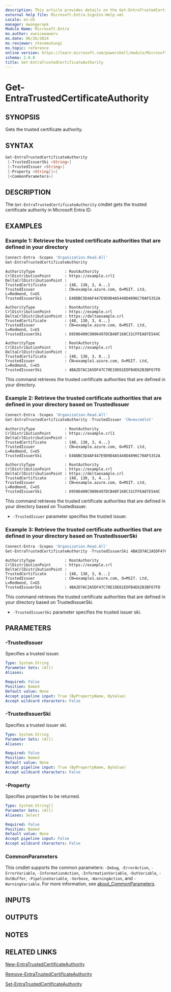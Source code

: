 ```yaml
---
description: This article provides details on the Get-EntraTrustedCertificateAuthority command.
external help file: Microsoft.Entra.SignIns-Help.xml
Locale: en-US
manager: mwongerapk
Module Name: Microsoft.Entra
ms.author: eunicewaweru
ms.date: 06/26/2024
ms.reviewer: stevemutungi
ms.topic: reference
online version: https://learn.microsoft.com/powershell/module/Microsoft.Entra/Get-EntraTrustedCertificateAuthority
schema: 2.0.0
title: Get-EntraTrustedCertificateAuthority
---
```


# Get-EntraTrustedCertificateAuthority

## SYNOPSIS

Gets the trusted certificate authority.

## SYNTAX

```powershell
Get-EntraTrustedCertificateAuthority
 [-TrustedIssuerSki <String>]
 [-TrustedIssuer <String>]
 [-Property <String[]>]
 [<CommonParameters>]
```

## DESCRIPTION

The `Get-EntraTrustedCertificateAuthority` cmdlet gets the trusted certificate authority in Microsoft Entra ID.

## EXAMPLES

### Example 1: Retrieve the trusted certificate authorities that are defined in your directory

```powershell
Connect-Entra -Scopes 'Organization.Read.All'
Get-EntraTrustedCertificateAuthority
```

```Output
AuthorityType             : RootAuthority
CrlDistributionPoint      : https://example.crl1
DeltaCrlDistributionPoint :
TrustedCertificate        : {48, 130, 3, 4...}
TrustedIssuer             : CN=example.azure.com, O=MSIT. Ltd, L=Redmond, C=US
TrustedIssuerSki          : E48DBC5D4AF447E9D9D4A5440D4096C70AF5352A

AuthorityType             : RootAuthority
CrlDistributionPoint      : https://example.crl
DeltaCrlDistributionPoint : https://deltaexample.crl
TrustedCertificate        : {48, 130, 3, 4...}
TrustedIssuer             : CN=example.azure.com, O=MSIT. Ltd, L=Redmond, C=US
TrustedIssuerSki          : 69506400C9806497DCB48F160C31CFFEA87E544C

AuthorityType             : RootAuthority
CrlDistributionPoint      : https://example.crl
DeltaCrlDistributionPoint :
TrustedCertificate        : {48, 130, 3, 0...}
TrustedIssuer             : CN=example1.azure.com, O=MSIT. Ltd, L=Redmond, C=US
TrustedIssuerSki          : 4BA2D7AC2A5DF47C70E19E61EDFB4E62B3BF67FD
```

This command retrieves the trusted certificate authorities that are defined in your directory.

### Example 2: Retrieve the trusted certificate authorities that are defined in your directory based on TrustedIssuer

```powershell
Connect-Entra -Scopes 'Organization.Read.All'
Get-EntraTrustedCertificateAuthority -TrustedIssuer 'CN=mscmdlet'
```

```Output
AuthorityType             : RootAuthority
CrlDistributionPoint      : https://example.crl1
DeltaCrlDistributionPoint :
TrustedCertificate        : {48, 130, 3, 4...}
TrustedIssuer             : CN=example.azure.com, O=MSIT. Ltd, L=Redmond, C=US
TrustedIssuerSki          : E48DBC5D4AF447E9D9D4A5440D4096C70AF5352A

AuthorityType             : RootAuthority
CrlDistributionPoint      : https://example.crl
DeltaCrlDistributionPoint : https://deltaexample.crl
TrustedCertificate        : {48, 130, 3, 4...}
TrustedIssuer             : CN=example.azure.com, O=MSIT. Ltd, L=Redmond, C=US
TrustedIssuerSki          : 69506400C9806497DCB48F160C31CFFEA87E544C
```

This command retrieves the trusted certificate authorities that are defined in your directory based on TrustedIssuer.

- `-TrustedIssuer` parameter specifies the trusted issuer.

### Example 3: Retrieve the trusted certificate authorities that are defined in your directory based on TrustedIssuerSki

```powershell
Connect-Entra -Scopes 'Organization.Read.All'
Get-EntraTrustedCertificateAuthority -TrustedIssuerSki 4BA2D7AC2A5DF47C70E19E61EDFB4E62B3BF67FD
```

```Output
AuthorityType             : RootAuthority
CrlDistributionPoint      : https://example.crl
DeltaCrlDistributionPoint :
TrustedCertificate        : {48, 130, 3, 0...}
TrustedIssuer             : CN=example1.azure.com, O=MSIT. Ltd, L=Redmond, C=US
TrustedIssuerSki          : 4BA2D7AC2A5DF47C70E19E61EDFB4E62B3BF67FD
```

This command retrieves the trusted certificate authorities that are defined in your directory based on TrustedIssuerSki.

- `-TrustedIssuerSki` parameter specifies the trusted issuer ski.

## PARAMETERS

### -TrustedIssuer

Specifies a trusted issuer.

```yaml
Type: System.String
Parameter Sets: (All)
Aliases:

Required: False
Position: Named
Default value: None
Accept pipeline input: True (ByPropertyName, ByValue)
Accept wildcard characters: False
```

### -TrustedIssuerSki

Specifies a trusted issuer ski.

```yaml
Type: System.String
Parameter Sets: (All)
Aliases:

Required: False
Position: Named
Default value: None
Accept pipeline input: True (ByPropertyName, ByValue)
Accept wildcard characters: False
```

### -Property

Specifies properties to be returned.

```yaml
Type: System.String[]
Parameter Sets: (All)
Aliases: Select

Required: False
Position: Named
Default value: None
Accept pipeline input: False
Accept wildcard characters: False
```

### CommonParameters

This cmdlet supports the common parameters: `-Debug`, `-ErrorAction`, `-ErrorVariable`, `-InformationAction`, `-InformationVariable`, `-OutVariable`, `-OutBuffer`, `-PipelineVariable`, `-Verbose`, `-WarningAction`, and `-WarningVariable`. For more information, see [about_CommonParameters](https://go.microsoft.com/fwlink/?LinkID=113216).

## INPUTS

## OUTPUTS

## NOTES

## RELATED LINKS

[New-EntraTrustedCertificateAuthority](New-EntraTrustedCertificateAuthority.md)

[Remove-EntraTrustedCertificateAuthority](Remove-EntraTrustedCertificateAuthority.md)

[Set-EntraTrustedCertificateAuthority](Set-EntraTrustedCertificateAuthority.md)
